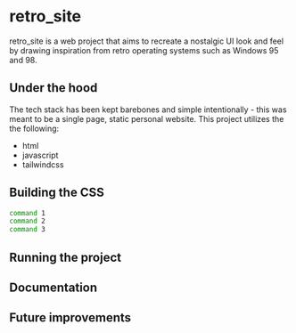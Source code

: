 # retro_site

retro_site is a web project that aims to recreate a nostalgic UI look and feel by drawing inspiration from retro operating systems such as Windows 95 and 98. 

## Under the hood

The tech stack has been kept barebones and simple intentionally - this was meant to be a single page, static personal website. This project utilizes the the following:

* html
* javascript
* tailwindcss

## Building the CSS

  ```sh
command 1
command 2
command 3
  ```
## Running the project


## Documentation


## Future improvements
